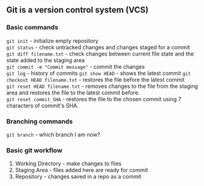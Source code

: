 ## Git is a version control system (VCS)
### Basic commands
```git init``` - initialize empty repository <br>
```git status``` - check untracked changes and changes staged for a commit <br>
```git diff filename.txt``` - check changes between current file state and the state added to the staging area <br>
```git commit -m "Commit message"``` - commit the changes <br>
```git log``` - history of commits
```git show HEAD``` - shows the latest commit
```git checkout HEAD filename.txt``` - restores the file before the latest commit <br>
```git reset HEAD filename.txt``` - removes changes to the file from the staging area and restores the file to the latest commit before. <br>
```git reset commit_SHA``` - restores the file to the chosen commit using 7 characters of commit's SHA.
### Branching commands
```git branch``` - which branch I am now?

### Basic git workflow
  1. Working Directory - make changes to files
  2. Staging Area - files added here are ready for commit
  3. Repository -  changes saved in a repo as a commit
